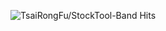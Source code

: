 ![TsaiRongFu/StockTool-Band Hits](https://hits.seeyoufarm.com/api/count/incr/badge.svg?url=https%3A%2F%2Fgithub.com%2FTsaiRongFu%2FStockTool-Band&count_bg=%23F919F5&title_bg=%23585757&icon=linux.svg&icon_color=%23E7E7E7&title=hits&edge_flat=false)
